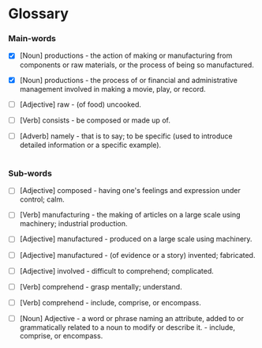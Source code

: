  # Glossary
 ### Main-words
  
 - [x] [Noun] productions - the action of making or manufacturing from components or raw materials, or the process of being so manufactured.
 
 - [x] [Noun] productions - the process of or financial and administrative management involved in making a movie, play, or record.
 
 - [ ] [Adjective] raw - (of food) uncooked.
 
 - [ ] [Verb] consists - be composed or made up of.

 - [ ] [Adverb] namely - that is to say; to be specific (used to introduce detailed information or a specific example).
  #
 ### Sub-words
  
 - [ ] [Adjective] composed - having one's feelings and expression under control; calm.
  
 - [ ] [Verb] manufacturing - the making of articles on a large scale using machinery; industrial production.

 - [ ] [Adjective] manufactured - produced on a large scale using machinery.

 - [ ] [Adjective] manufactured - (of evidence or a story) invented; fabricated.

 - [ ] [Adjective] involved - difficult to comprehend; complicated.
 
 - [ ] [Verb] comprehend - grasp mentally; understand.
 
 - [ ] [Verb] comprehend - include, comprise, or encompass.

 - [ ] [Noun] Adjective - a word or phrase naming an attribute, added to or grammatically related to a noun to modify or describe it. - include, comprise, or encompass.
